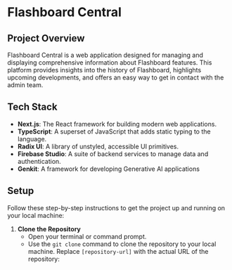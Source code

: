 # Flashboard Central

## Project Overview

Flashboard Central is a web application designed for managing and displaying comprehensive information about Flashboard features. This platform provides insights into the history of Flashboard, highlights upcoming developments, and offers an easy way to get in contact with the admin team.


## Tech Stack

*   **Next.js**: The React framework for building modern web applications.
*   **TypeScript**: A superset of JavaScript that adds static typing to the language.
*   **Radix UI**: A library of unstyled, accessible UI primitives.
*   **Firebase Studio**: A suite of backend services to manage data and authentication.
*   **Genkit**: A framework for developing Generative AI applications

## Setup
Follow these step-by-step instructions to get the project up and running on your local machine:
1.  **Clone the Repository**
    *   Open your terminal or command prompt.
    *   Use the `git clone` command to clone the repository to your local machine. Replace `[repository-url]` with the actual URL of the repository:


